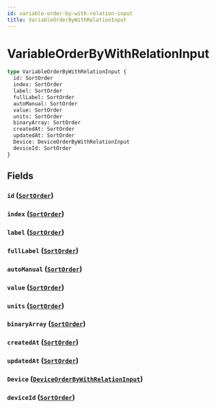 ```yaml
---
id: variable-order-by-with-relation-input
title: VariableOrderByWithRelationInput
---
```


 # VariableOrderByWithRelationInput





```graphql
type VariableOrderByWithRelationInput {
  id: SortOrder
  index: SortOrder
  label: SortOrder
  fullLabel: SortOrder
  autoManual: SortOrder
  value: SortOrder
  units: SortOrder
  binaryArray: SortOrder
  createdAt: SortOrder
  updatedAt: SortOrder
  Device: DeviceOrderByWithRelationInput
  deviceId: SortOrder
}
```


## Fields

### `id` ([`SortOrder`](/enums/sort-order))




### `index` ([`SortOrder`](/enums/sort-order))




### `label` ([`SortOrder`](/enums/sort-order))




### `fullLabel` ([`SortOrder`](/enums/sort-order))




### `autoManual` ([`SortOrder`](/enums/sort-order))




### `value` ([`SortOrder`](/enums/sort-order))




### `units` ([`SortOrder`](/enums/sort-order))




### `binaryArray` ([`SortOrder`](/enums/sort-order))




### `createdAt` ([`SortOrder`](/enums/sort-order))




### `updatedAt` ([`SortOrder`](/enums/sort-order))




### `Device` ([`DeviceOrderByWithRelationInput`](/inputs/device-order-by-with-relation-input))




### `deviceId` ([`SortOrder`](/enums/sort-order))






